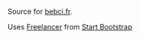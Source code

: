 Source for [bebci.fr](https://remram44.gitlab.io/bebci-website/).

Uses [Freelancer](http://startbootstrap.com/template-overviews/freelancer/) from [Start Bootstrap](http://startbootstrap.com/)
